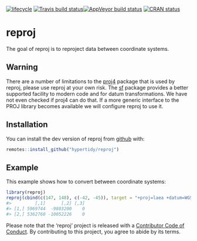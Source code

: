 
<!-- README.md is generated from README.Rmd. Please edit that file -->

[![lifecycle](https://img.shields.io/badge/lifecycle-experimental-orange.svg)](https://www.tidyverse.org/lifecycle/#experimental)
[![Travis build
status](https://travis-ci.org/hyptidy/reproj.svg?branch=master)](https://travis-ci.org/hypertidy/reproj)[![AppVeyor
build
status](https://ci.appveyor.com/api/projects/status/github/mdsumner/reproj?branch=master&svg=true)](https://ci.appveyor.com/project/mdsumner/reproj)
[![CRAN
status](https://www.r-pkg.org/badges/version/reproj)](https://cran.r-project.org/package=reproj)

# reproj

The goal of reproj is to reproject data between coordinate systems.

## Warning

There are a number of limitations to the
[proj4](https://CRAN.r-project.org/package=proj4) package that is used
by reproj, please use reproj at your own risk. The
[sf](https://CRAN.r-project.org/package=sf) package provides a better
supported facility to modern code and for datum transformations. We have
not even checked if proj4 can do that. If a more generic interface to
the PROJ library becomes available we will configure reproj to use it.

## Installation

You can install the dev version of reproj from
[github](https://github.com/hypertidy/reproj/) with:

``` r
remotes::install_github("hypertidy/reproj")
```

## Example

This example shows how to convert between coordinate systems:

``` r
library(reproj)
reproj(cbind(c(147, 148), c(-42, -45)), target = "+proj=laea +datum=WGS84", source = 4326)
#>         [,1]      [,2] [,3]
#> [1,] 5969744  -9803200    0
#> [2,] 5362760 -10052226    0
```

Please note that the ‘reproj’ project is released with a [Contributor
Code of Conduct](CODE_OF_CONDUCT.md). By contributing to this project,
you agree to abide by its terms.
